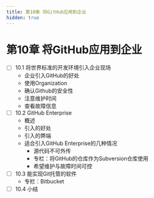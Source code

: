```yaml
---
title: 第10章 将GitHub应用到企业
hidden: true
---
```


# 第10章 将GitHub应用到企业

- [ ] 10.1 将世界标准的开发环境引入企业现场
  - 企业引入GitHub的好处
  - 使用Organization
  - 确认Github的安全性
  - 注意维护时间
  - 查看故障信息
- [ ] 10.2 GitHub Enterprise
  - 概述
  - 引入的好处
  - 引入的弊端
  - 适合引入GitHub Enterprise的几种情况
    - 源代码不可外传
    - 专栏：将GitHub的仓库作为Subversion仓库使用
    - 希望维护与故障时间可控
- [ ] 10.3 能实现Git托管的软件
  - 专栏：Bitbucket
- [ ] 10.4 小结
